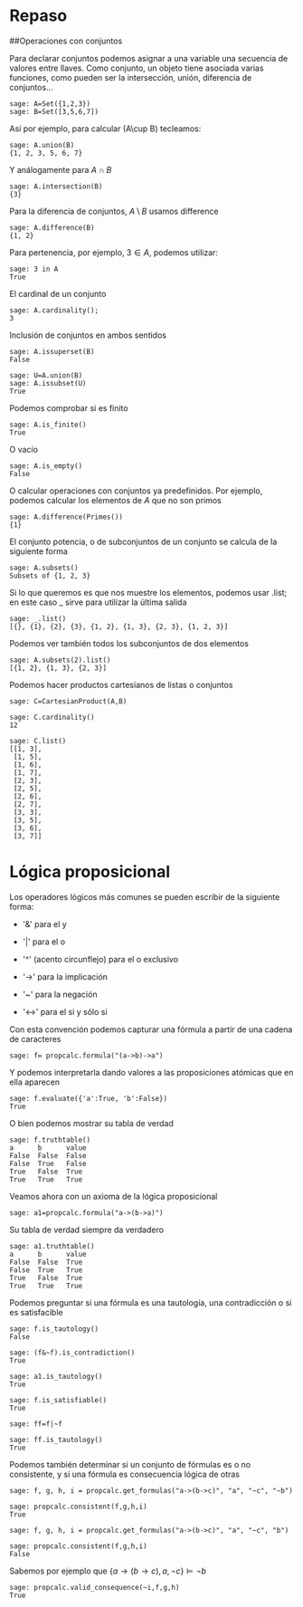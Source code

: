 # Repaso

##Operaciones con conjuntos


Para declarar conjuntos podemos asignar a una variable una secuencia de
valores entre llaves. Como conjunto, un objeto tiene asociada varias
funciones, como pueden ser la intersección, unión, diferencia de
conjuntos...

    sage: A=Set({1,2,3})
    sage: B=Set([3,5,6,7])

Así por ejemplo, para calcular \(A\cup B\) tecleamos:

    sage: A.union(B)
    {1, 2, 3, 5, 6, 7}

Y análogamente para $A\cap B$

    sage: A.intersection(B)
    {3}

Para la diferencia de conjuntos, $A\setminus B$ usamos difference

    sage: A.difference(B)
    {1, 2}

Para pertenencia, por ejemplo, $3\in A$, podemos utilizar:

    sage: 3 in A
    True

El cardinal de un conjunto

    sage: A.cardinality();
    3

Inclusión de conjuntos en ambos sentidos

    sage: A.issuperset(B)
    False

    sage: U=A.union(B)
    sage: A.issubset(U)
    True

Podemos comprobar si es finito

    sage: A.is_finite()
    True

O vacío

    sage: A.is_empty()
    False

O calcular operaciones con conjuntos ya predefinidos. Por ejemplo,
podemos calcular los elementos de $A$ que no son primos

    sage: A.difference(Primes())
    {1}

El conjunto potencia, o de subconjuntos de un conjunto se calcula de la
siguiente forma

    sage: A.subsets()
    Subsets of {1, 2, 3}

Si lo que queremos es que nos muestre los elementos, podemos usar .list;
en este caso \_ sirve para utilizar la última salida

    sage: _.list()
    [{}, {1}, {2}, {3}, {1, 2}, {1, 3}, {2, 3}, {1, 2, 3}]

Podemos ver también todos los subconjuntos de dos elementos

    sage: A.subsets(2).list()
    [{1, 2}, {1, 3}, {2, 3}]

Podemos hacer productos cartesianos de listas o conjuntos

    sage: C=CartesianProduct(A,B)

    sage: C.cardinality()
    12

    sage: C.list()
    [[1, 3],
     [1, 5],
     [1, 6],
     [1, 7],
     [2, 3],
     [2, 5],
     [2, 6],
     [2, 7],
     [3, 3],
     [3, 5],
     [3, 6],
     [3, 7]]

# Lógica proposicional

Los operadores lógicos más comunes se pueden escribir de la siguiente
forma:

- '&' para el y

- '|' para el o

- '\^' (acento circunflejo) para el o exclusivo

- '-\>' para la implicación

- '\~' para la negación

- '\<-\>' para el si y sólo si

Con esta convención podemos capturar una fórmula a partir de una cadena
de caracteres

    sage: f= propcalc.formula("(a->b)->a")

Y podemos interpretarla dando valores a las proposiciones atómicas que
en ella aparecen

    sage: f.evaluate({'a':True, 'b':False})
    True

O bien podemos mostrar su tabla de verdad

    sage: f.truthtable()
    a      b      value
    False  False  False  
    False  True   False  
    True   False  True   
    True   True   True   

Veamos ahora con un axioma de la lógica proposicional

    sage: a1=propcalc.formula("a->(b->a)")

Su tabla de verdad siempre da verdadero

    sage: a1.truthtable()
    a      b      value
    False  False  True   
    False  True   True   
    True   False  True   
    True   True   True   

Podemos preguntar si una fórmula es una tautología, una contradicción o
si es satisfacible

    sage: f.is_tautology()
    False

    sage: (f&~f).is_contradiction()
    True

    sage: a1.is_tautology()
    True

    sage: f.is_satisfiable()
    True

    sage: ff=f|~f

    sage: ff.is_tautology()
    True

Podemos también determinar si un conjunto de fórmulas es o no
consistente, y si una fórmula es consecuencia lógica de otras

    sage: f, g, h, i = propcalc.get_formulas("a->(b->c)", "a", "~c", "~b")

    sage: propcalc.consistent(f,g,h,i)
    True

    sage: f, g, h, i = propcalc.get_formulas("a->(b->c)", "a", "~c", "b")

    sage: propcalc.consistent(f,g,h,i)
    False

Sabemos por ejemplo que $\{a\to(b\to c), a,\neg c\}\models \neg b$

    sage: propcalc.valid_consequence(~i,f,g,h)
    True
